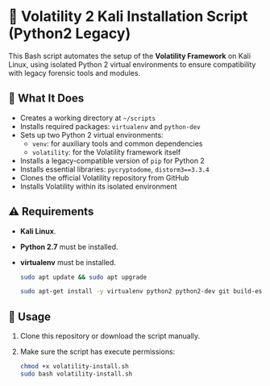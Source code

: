 # 🧠 Volatility 2 Kali Installation Script (Python2 Legacy)

This Bash script automates the setup of the **Volatility Framework** on Kali Linux, using isolated Python 2 virtual environments to ensure compatibility with legacy forensic tools and modules.

## 🔧 What It Does

- Creates a working directory at `~/scripts`
- Installs required packages: `virtualenv` and `python-dev`
- Sets up two Python 2 virtual environments:
  - `venv`: for auxiliary tools and common dependencies
  - `volatility`: for the Volatility framework itself
- Installs a legacy-compatible version of `pip` for Python 2
- Installs essential libraries: `pycryptodome`, `distorm3==3.3.4`
- Clones the official Volatility repository from GitHub
- Installs Volatility within its isolated environment


## ⚠️ Requirements

- **Kali Linux**.
- **Python 2.7** must be installed.
- **virtualenv** must be installed.
  
   ```bash
  sudo apt update && sudo apt upgrade
  ```
  ```bash
  sudo apt-get install -y virtualenv python2 python2-dev git build-essential libssl-dev libffi-dev python2.7-dev
  ```
  
## 🚀 Usage

1. Clone this repository or download the script manually.
2. Make sure the script has execute permissions:

   ```bash
   chmod +x volatility-install.sh
   sudo bash volatility-install.sh
